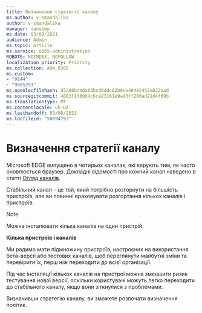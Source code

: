 ```yaml
---
title: Визначення стратегії каналу
ms.author: v-smandalika
author: v-smandalika
manager: dansimp
ms.date: 03/08/2021
audience: Admin
ms.topic: article
ms.service: o365-administration
ROBOTS: NOINDEX, NOFOLLOW
localization_priority: Priority
ms.collection: Adm_O365
ms.custom:
- "9144"
- "9005291"
ms.openlocfilehash: d3288bc4da83bcd8ddc82b0ce40482453a822aad
ms.sourcegitcommit: 4883f1f89d4c6ca23161e9a43ff206ad21d4f09b
ms.translationtype: MT
ms.contentlocale: uk-UA
ms.lasthandoff: 03/08/2021
ms.locfileid: "50694793"
---
```

# <a name="determine-channel-strategy"></a>Визначення стратегії каналу

Microsoft EDGE випущено в чотирьох каналах, які керують тим, як часто оновлюється браузер. Докладні відомості про кожний канал наведено в статті [Огляд каналів](https://docs.microsoft.com/DeployEdge/microsoft-edge-channels#channel-overview).

Стабільний канал – це той, який потрібно розгорнути на більшість пристроїв, але ви повинні враховувати розгортання кількох каналів і пристроїв.

> [!NOTE]
> Можна інсталювати кілька каналів на один пристрій.

**Кілька пристроїв і каналів**

Ми радимо мати підмножину пристроїв, настроєних на використання бета-версії або тестових каналів, щоб переглянути майбутні зміни та перевірити їх, перш ніж переходити до всієї організації.

Під час інсталяції кількох каналів на пристрої можна зменшити ризик тестування нової версії, оскільки користувачі можуть легко переходити до стабільного каналу, якщо вони зіткнулися з проблемами.

Визначивши стратегію каналу, ви зможете розпочати визначення політик.

